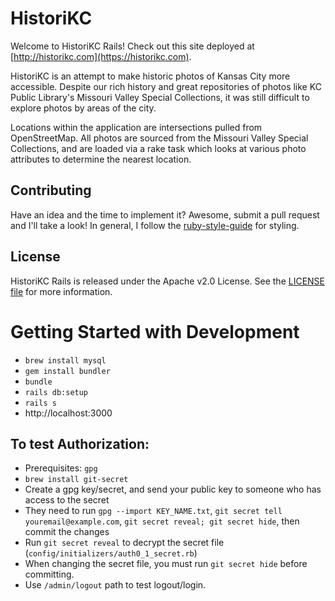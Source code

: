 # HistoriKC

Welcome to HistoriKC Rails! Check out this site deployed at [http://historikc.com](https://historikc.com).

HistoriKC is an attempt to make historic photos of Kansas City more accessible. Despite our rich history and great
repositories of photos like KC Public Library's Missouri Valley Special Collections, it was still difficult to explore photos
by areas of the city.

Locations within the application are intersections pulled from OpenStreetMap. All photos are sourced from the Missouri Valley
Special Collections, and are loaded via a rake task which looks at various photo attributes to determine the nearest location.

## Contributing

Have an idea and the time to implement it? Awesome, submit a pull request and I'll take a look! In general, I follow the
[ruby-style-guide](https://github.com/bbatsov/ruby-style-guide) for styling.

## License

HistoriKC Rails is released under the Apache v2.0 License. See the [LICENSE file](https://github.com/kyledrowan/historikc-rails/blob/master/LICENSE)
for more information.

# Getting Started with Development
* `brew install mysql`
* `gem install bundler`
* `bundle`
* `rails db:setup`
* `rails s`
* http://localhost:3000

## To test Authorization:
* Prerequisites: `gpg`
* `brew install git-secret`
* Create a gpg key/secret, and send your public key to someone who has access to the secret
* They need to run `gpg --import KEY_NAME.txt`, `git secret tell youremail@example.com`, `git secret reveal; git secret hide`, then commit the changes
* Run `git secret reveal` to decrypt the secret file (`config/initializers/auth0_1_secret.rb`)
* When changing the secret file, you must run `git secret hide` before committing.
* Use `/admin/logout` path to test logout/login.
